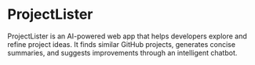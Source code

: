 # ProjectLister
ProjectLister is an AI-powered web app that helps developers explore and refine project ideas. It finds similar GitHub projects, generates concise summaries, and suggests improvements through an intelligent chatbot.
